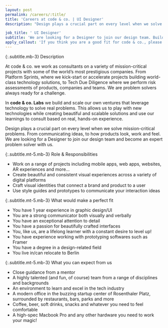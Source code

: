 ```yaml
---
layout: post
permalink: /careers/:title/
title: 'Careers at code & co. | UI Designer'
description: "Design plays a crucial part on every level when we solve mission-critical problems. From communicating ideas, to how products look, work and feel. We are looking for a Designer to join our design team and become an expert problem solver with us."

job_title: ' UI Designer'
subtitle: 'We are looking for a Designer to join our design team. Build intuitive, beautiful experiences and become an expert problem solver with us.'
apply_callout: 'If you think you are a good fit for code & co., please reach out with your LinkedIn profile, a cover letter, and link to your portfolio. We look forward to hearing from you!'
---
```


{:.subtitle.mb-3}
Description

At code & co. we work as consultants on a variety of mission-critical projects with some of the world’s most prestigious companies. From Platform Sprints, where we kick-start or accelerate projects building world-class technology solutions, to Tech Due Diligence where we perform risk assessments of products, companies and teams. We are problem solvers always ready for a challenge.

In **code & co. Labs** we build and scale our own ventures that leverage technology to solve real problems. This allows us to play with new technologies while creating beautiful and scalable solutions and use our learnings to consult based on real, hands-on experience.

Design plays a crucial part on every level when we solve mission-critical problems. From communicating ideas, to how products look, work and feel. We are looking for a  Designer to join our design team and become an expert problem solver with us.


{:.subtitle.mt-5.mb-3}
Role & Responsibilities

- Work on a range of projects including mobile apps, web apps, websites, AR experiences and more…
- Create beautiful and consistent visual experiences across a variety of digital platforms
- Craft visual identities that connect a brand and product to a user
- Use style guides and prototypes to communicate your interaction ideas



{:.subtitle.mt-5.mb-3}
What would make a perfect fit

- You have 1 year experience in graphic design/UI
- You are a strong communicator both visually and verbally
- You have an exceptional attention to detail
- You have a passion for beautifully crafted interfaces
- You, like us, are a lifelong learner with a constant desire to level up!
- You have experience working with prototyping softwares such as Framer
- You have a degree in a design-related field
- You live in/can relocate to Berlin


{:.subtitle.mt-5.mb-3}
What you can expect from us

- Close guidance from a mentor
- A highly talented (and fun, of course) team from a range of disciplines and backgrounds
- An environment to learn and excel in the tech industry
- A modern office in the buzzing startup center of Rosenthaler Platz, surrounded by restaurants, bars, parks and more
- Coffee, beer, soft drinks, snacks and whatever you need to feel comfortable
- A high-spec Macbook Pro and any other hardware you need to work your magic!
